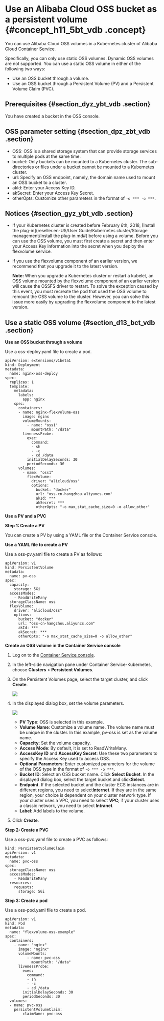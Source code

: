 # Use an Alibaba Cloud OSS bucket as a persistent volume {#concept_h11_5bt_vdb .concept}

You can use Alibaba Cloud OSS volumes in a Kubernetes cluster of Alibaba Cloud Container Service.

Specifically, you can only use static OSS volumes. Dynamic OSS volumes are not supported. You can use a static OSS volume in either of the following two ways:

-   Use an OSS bucket through a volume.
-   Use an OSS bucket through a Persistent Volume \(PV\) and a Persistent Volume Claim \(PVC\).

## Prerequisites {#section_dyz_ybt_vdb .section}

You have created a bucket in the OSS console.

## OSS parameter setting {#section_dpz_zbt_vdb .section}

-   OSS: OSS is a shared storage system that can provide storage services to multiple pods at the same time.
-   bucket: Only buckets can be mounted to a Kubernetes cluster. The sub-directories or files under a bucket cannot be mounted to a Kubernetes cluster.
-   url: Specify an OSS endpoint, namely, the domain name used to mount an OSS bucket to a cluster.
-   akId: Enter your Access Key ID.
-   akSecret: Enter your Access Key Secret.
-   otherOpts: Customize other parameters in the format of `-o *** -o ***`.

## Notices {#section_gyz_ybt_vdb .section}

-   If your Kubernetes cluster is created before February 6th, 2018, [Install the plug-in](reseller.en-US/User Guide/Kubernetes cluster/Storage management/Install the plug-in.md#) before using a volume. Before you can use the OSS volume, you must first create a secret and then enter your Access Key information into the secret when you deploy the flexvolume service.

-   If you use the flexvolume component of an earlier version, we recommend that you upgrade it to the latest version.

    **Note:** When you upgrade a Kubernetes cluster or restart a kubelet, an OSS volume mounted by the flexvolume component of an earlier version will cause the OSSFS driver to restart. To solve the exception caused by this event, you must recreate the pod that used the OSS volume to remount the OSS volume to the cluster. However, you can solve this issue more easily by upgrading the flexvolume component to the latest version.


## Use a static OSS volume {#section_d13_bct_vdb .section}

**Use an OSS bucket through a volume**

Use a oss-deploy.yaml file to create a pod.

``` {#codeblock_rqi_ncp_9h0}
apiVersion: extensions/v1beta1
kind: Deployment
metadata:
  name: nginx-oss-deploy
spec:
  replicas: 1
  template:
    metadata:
      labels:
        app: nginx
    spec:
      containers:
      - name: nginx-flexvolume-oss
        image: nginx
        volumeMounts:
          - name: "oss1"
            mountPath: "/data"
        livenessProbe:
          exec:
            command:
            - sh
            - -c
            - cd /data
          initialDelaySeconds: 30
          periodSeconds: 30
      volumes:
        - name: "oss1"
          flexVolume:
            driver: "alicloud/oss"
            options:
              bucket: "docker"
              url: "oss-cn-hangzhou.aliyuncs.com"
              akId: ***
              akSecret: ***
              otherOpts: "-o max_stat_cache_size=0 -o allow_other"
```

**Use a PV and a PVC**

**Step 1: Create a PV**

You can create a PV by using a YAML file or the Container Service console.

**Use a YAML file to create a PV**

Use a oss-pv.yaml file to create a PV as follows:

``` {#codeblock_txi_ewd_t56}
apiVersion: v1
kind: PersistentVolume
metadata:
  name: pv-oss
spec:
  capacity:
    storage: 5Gi
  accessModes:
    - ReadWriteMany
  storageClassName: oss
  flexVolume:
    driver: "alicloud/oss"
    options:
      bucket: "docker"
      url: "oss-cn-hangzhou.aliyuncs.com"
      akId: ***
      akSecret: ***
      otherOpts: "-o max_stat_cache_size=0 -o allow_other"
```

**Create an OSS volume in the Container Service console**

1.  Log on to the [Container Service console](https://partners-intl.console.aliyun.com/#/cs).
2.  In the left-side navigation pane under Container Service-Kubernetes, choose **Clusters** \> **Persistent Volumes**.
3.  On the Persistent Volumes page, select the target cluster, and click **Create**.

    ![](http://static-aliyun-doc.oss-cn-hangzhou.aliyuncs.com/assets/img/16689/156350852810740_en-US.png)

4.  In the displayed dialog box, set the volume parameters.

    ![](http://static-aliyun-doc.oss-cn-hangzhou.aliyuncs.com/assets/img/16689/156350852910741_en-US.png)

    -   **PV Type**: OSS is selected in this example.
    -   **Volume Name**: Customize a volume name. The volume name must be unique in the cluster. In this example, pv-oss is set as the volume name.
    -   **Capacity**: Set the volume capacity.
    -   **Access Mode**: By default, it is set to ReadWriteMany.
    -   **AccessKey ID** and **AccessKey Secret**: Use these two parameters to specify the Access Key used to access OSS.
    -   **Optional Parameters**: Enter customized parameters for the volume of the OSS type in the format of `-o *** -o ***`.
    -   **Bucket ID**: Select an OSS bucket name. Click **Select Bucket**. In the displayed dialog box, select the target bucket and click**Select**.
    -   **Endpoint**. If the selected bucket and the cluster ECS instances are in different regions, you need to select**Internet**. If they are in the same region, your choice is dependent on your cluster network type. If your cluster uses a VPC, you need to select **VPC**; if your cluster uses a classic network, you need to select **Intranet**.
    -   **Label**: Add labels to the volume.
5.  Click **Create**.

**Step 2: Create a PVC**

Use a oss-pvc.yaml file to create a PVC as follows:

``` {#codeblock_yfl_98h_95e}
kind: PersistentVolumeClaim
apiVersion: v1
metadata:
  name: pvc-oss
spec:
  storageClassName: oss
  accessModes:
    - ReadWriteMany
  resources:
    requests:
      storage: 5Gi
```

**Step 3: Create a pod**

Use a oss-pod.yaml file to create a pod.

``` {#codeblock_pd5_xuk_yl4}
apiVersion: v1
kind: Pod
metadata:
  name: "flexvolume-oss-example"
spec:
  containers:
    - name: "nginx"
      image: "nginx"
      volumeMounts:
          - name: pvc-oss
            mountPath: "/data"
      livenessProbe:
        exec:
          command:
          - sh
          - -c
          - cd /data
        initialDelaySeconds: 30
        periodSeconds: 30
  volumes:
  - name: pvc-oss
    persistentVolumeClaim:
        claimName: pvc-oss
```

